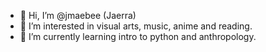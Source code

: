 - 👋 Hi, I’m @jmaebee (Jaerra)
- 👀 I’m interested in visual arts, music, anime and reading.
- 🌱 I’m currently learning intro to python and anthropology.
<!---
jmaebee/jmaebee is a ✨ special ✨ repository because its `README.md` (this file) appears on your GitHub profile.
You can click the Preview link to take a look at your changes.
--->
